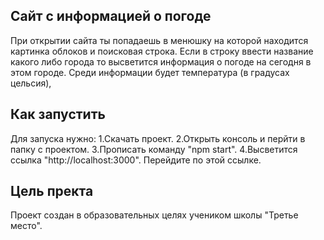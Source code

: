 ## Сайт с информацией о погоде

При открытии сайта ты попадаешь в менюшку на которой находится картинка облоков и поисковая строка.
Если в строку ввести название какого либо города то высветится информация о погоде на сегодня в этом городе.
Среди информации будет температура (в градусах цельсия), 

## Как запустить

Для запуска нужно:
1.Скачать проект.
2.Открыть консоль и перйти в папку с проектом.
3.Прописать команду "npm start".
4.Высветится ссылка "http://localhost:3000". Перейдите по этой ссылке.

## Цель пректа

Проект создан в образовательных целях учеником школы "Третье место".
